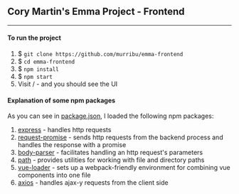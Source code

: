 ## Cory Martin's Emma Project - Frontend
---

#### To run the project

1. $ ```git clone https://github.com/murribu/emma-frontend```
2. $ ```cd emma-frontend```
3. $ ```npm install```
4. $ ```npm start```
5. Visit / - and you should see the UI

#### Explanation of some npm packages
As you can see in [package.json](https://github.com/murribu/emma-frontend/package.json), I loaded the following npm packages:

1. [express](https://www.npmjs.com/package/express) - handles http requests
2. [request-promise](https://github.com/request/request-promise) - sends http requests from the backend process and handles the response with a promise
3. [body-parser](https://www.npmjs.com/package/body-parser) - facilitates handling an http request's parameters
4. [path](https://nodejs.org/docs/latest/api/path.html) - provides utilities for working with file and directory paths
5. [vue-loader](https://www.npmjs.com/package/vue-loader) - sets up a webpack-friendly environment for combining vue components into one file
6. [axios](https://www.npmjs.com/package/axios) - handles ajax-y requests from the client side
 